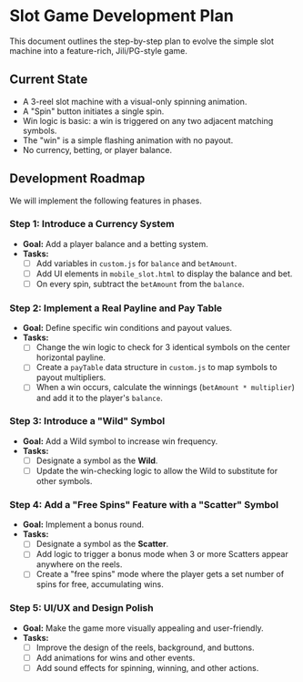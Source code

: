 # Slot Game Development Plan

This document outlines the step-by-step plan to evolve the simple slot machine into a feature-rich, Jili/PG-style game.

## Current State
- A 3-reel slot machine with a visual-only spinning animation.
- A "Spin" button initiates a single spin.
- Win logic is basic: a win is triggered on any two adjacent matching symbols.
- The "win" is a simple flashing animation with no payout.
- No currency, betting, or player balance.

## Development Roadmap

We will implement the following features in phases.

### Step 1: Introduce a Currency System
- **Goal:** Add a player balance and a betting system.
- **Tasks:**
    - [ ] Add variables in `custom.js` for `balance` and `betAmount`.
    - [ ] Add UI elements in `mobile_slot.html` to display the balance and bet.
    - [ ] On every spin, subtract the `betAmount` from the `balance`.

### Step 2: Implement a Real Payline and Pay Table
- **Goal:** Define specific win conditions and payout values.
- **Tasks:**
    - [ ] Change the win logic to check for 3 identical symbols on the center horizontal payline.
    - [ ] Create a `payTable` data structure in `custom.js` to map symbols to payout multipliers.
    - [ ] When a win occurs, calculate the winnings (`betAmount * multiplier`) and add it to the player's `balance`.

### Step 3: Introduce a "Wild" Symbol
- **Goal:** Add a Wild symbol to increase win frequency.
- **Tasks:**
    - [ ] Designate a symbol as the **Wild**.
    - [ ] Update the win-checking logic to allow the Wild to substitute for other symbols.

### Step 4: Add a "Free Spins" Feature with a "Scatter" Symbol
- **Goal:** Implement a bonus round.
- **Tasks:**
    - [ ] Designate a symbol as the **Scatter**.
    - [ ] Add logic to trigger a bonus mode when 3 or more Scatters appear anywhere on the reels.
    - [ ] Create a "free spins" mode where the player gets a set number of spins for free, accumulating wins.

### Step 5: UI/UX and Design Polish
- **Goal:** Make the game more visually appealing and user-friendly.
- **Tasks:**
    - [ ] Improve the design of the reels, background, and buttons.
    - [ ] Add animations for wins and other events.
    - [ ] Add sound effects for spinning, winning, and other actions.
